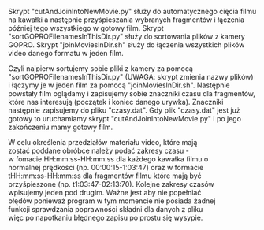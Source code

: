 Skrypt "cutAndJoinIntoNewMovie.py" służy do automatycznego cięcia filmu na kawałki a następnie przyśpieszania wybranych fragmentów i łączenia później tego wszystkiego w gotowy film.
Skrypt "sortGOPROFilenamesInThisDir.py" służy do sortowania plików z kamery GOPRO.
Skrypt "joinMoviesInDir.sh" służy do łączenia wszystkich plików video danego formatu w jeden film.

Czyli najpierw sortujemy sobie pliki z kamery za pomocą "sortGOPROFilenamesInThisDir.py" (UWAGA: skrypt zmienia nazwy plików) i łączymy je w jeden film za pomocą "joinMoviesInDir.sh". Następnie powstały film oglądamy i zapisujemy sobie znaczniki czasu dla fragmentów, które nas interesują (początek i koniec danego urywka). Znaczniki następnie zapisujemy do pliku "czasy.dat". Gdy plik "czasy.dat" jest już gotowy to uruchamiamy skrypt "cutAndJoinIntoNewMovie.py" i po jego zakończeniu mamy gotowy film.

   W celu określenia przedziałów materiału video, które mają      
   zostać poddane obróbce należy podać zakresy czasu <od>-<do>    
   w fomacie HH:mm:ss-HH:mm:ss dla każdego kawałka filmu o        
   normalnej prędkości (np. 00:00:15-1:03:47) oraz w formacie     
   tHH:mm:ss-HH:mm:ss dla fragmentów filmu które mają być         
   przyśpieszone (np. t1:03:47-02:13:70). Kolejne zakresy czasów  
   wpisujemy jeden pod drugim. Ważne jest aby nie popełniać       
   błędów ponieważ program w tym momencie nie posiada żadnej      
   funkcji sprawdzania poprawności składni dla danych z pliku     
   więc po napotkaniu błędnego zapisu po prostu się wysypie.      


